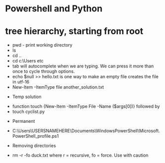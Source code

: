 # Powershell and Python

# tree hierarchy, starting from root

* pwd - print working directory
* ls
* cd .. 
* cd c:\Users etc
* tab will autocomplete when we are typing. We can press it more than once to cycle through options. 
* echo $null >> hello.txt is one way to make an empty file creates the file in utf-16
* New-Item -ItemType file another_solution.txt
- Temp solution
* function touch {New-Item -ItemType File -Name ($args[0])} followed by
* touch cyclist.py

- Permanent
* C:\Users\USERSNAMEHERE\Documents\WindowsPowerShell\Microsoft.PowerShell_profile.ps1

- Removing directories
* rm -r -fo duck.txt where r = recursive, fo = force. Use with caution